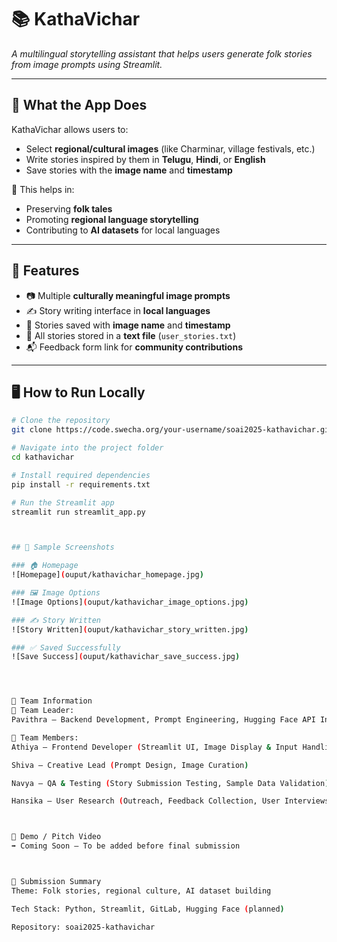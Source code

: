 # 📚 KathaVichar

*A multilingual storytelling assistant that helps users generate folk stories from image prompts using Streamlit.*

---

## 🧩 What the App Does

KathaVichar allows users to:

- Select **regional/cultural images** (like Charminar, village festivals, etc.)
- Write stories inspired by them in **Telugu**, **Hindi**, or **English**
- Save stories with the **image name** and **timestamp**

🎯 This helps in:
- Preserving **folk tales**
- Promoting **regional language storytelling**
- Contributing to **AI datasets** for local languages

---

## 🚀 Features

- 📷 Multiple **culturally meaningful image prompts**  
- ✍️ Story writing interface in **local languages**  
- 💾 Stories saved with **image name** and **timestamp**  
- 📄 All stories stored in a **text file** (`user_stories.txt`)  
- 📬 Feedback form link for **community contributions**  

---

## 🖥️ How to Run Locally

```bash
# Clone the repository
git clone https://code.swecha.org/your-username/soai2025-kathavichar.git

# Navigate into the project folder
cd kathavichar

# Install required dependencies
pip install -r requirements.txt

# Run the Streamlit app
streamlit run streamlit_app.py



## 📸 Sample Screenshots

### 🏠 Homepage
![Homepage](ouput/kathavichar_homepage.jpg)

### 🖼️ Image Options
![Image Options](ouput/kathavichar_image_options.jpg)

### ✍️ Story Written
![Story Written](ouput/kathavichar_story_written.jpg)

### ✅ Saved Successfully
![Save Success](ouput/kathavichar_save_success.jpg)




🤝 Team Information
👤 Team Leader:
Pavithra — Backend Development, Prompt Engineering, Hugging Face API Integration

👥 Team Members:
Athiya — Frontend Developer (Streamlit UI, Image Display & Input Handling)

Shiva — Creative Lead (Prompt Design, Image Curation)

Navya — QA & Testing (Story Submission Testing, Sample Data Validation)

Hansika — User Research (Outreach, Feedback Collection, User Interviews)



🎥 Demo / Pitch Video
➡️ Coming Soon — To be added before final submission



🏁 Submission Summary
Theme: Folk stories, regional culture, AI dataset building

Tech Stack: Python, Streamlit, GitLab, Hugging Face (planned)

Repository: soai2025-kathavichar

